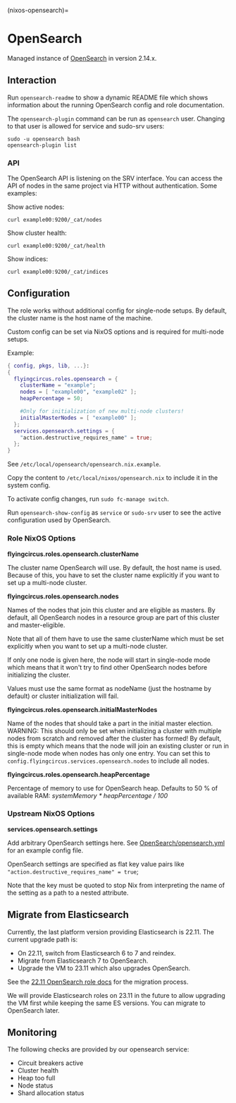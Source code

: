 (nixos-opensearch)=

# OpenSearch

Managed instance of [OpenSearch](https://opensearch.org) in version 2.14.x.


## Interaction

Run `opensearch-readme` to show a dynamic README file which shows information
about the running OpenSearch config and role documentation.

The `opensearch-plugin` command can be run as `opensearch` user.
Changing to that user is allowed for service and sudo-srv users:

```shell
sudo -u opensearch bash
opensearch-plugin list
```

### API

The OpenSearch API is listening on the SRV interface. You can access
the API of nodes in the same project via HTTP without authentication.
Some examples:

Show active nodes:

```shell
curl example00:9200/_cat/nodes
```

Show cluster health:

```shell
curl example00:9200/_cat/health
```

Show indices:

```shell
curl example00:9200/_cat/indices
```

## Configuration

The role works without additional config for single-node setups.
By default, the cluster name is the host name of the machine.

Custom config can be set via NixOS options and is required for multi-node
setups.

Example:

```nix
{ config, pkgs, lib, ...}:
{
  flyingcircus.roles.opensearch = {
    clusterName = "example";
    nodes = [ "example00", "example02" ];
    heapPercentage = 50;

    #Only for initialization of new multi-node clusters!
    initialMasterNodes = [ "example00" ];
  };
  services.opensearch.settings = {
    "action.destructive_requires_name" = true;
  };
}

```

See `/etc/local/opensearch/opensearch.nix.example`.

Copy the content to `/etc/local/nixos/opensearch.nix` to include it in
the system config.

To activate config changes, run `sudo fc-manage switch`.

Run `opensearch-show-config` as `service` or `sudo-srv` user to see
the active configuration used by OpenSearch.

### Role NixOS Options

**flyingcircus.roles.opensearch.clusterName**

The cluster name OpenSearch will use. By default, the host name is
used. Because of this, you have to set the cluster name explicitly
if you want to set up a multi-node cluster.

**flyingcircus.roles.opensearch.nodes**

Names of the nodes that join this cluster and are eligible as masters.
By default, all OpenSearch nodes in a resource group are part of this cluster
and master-eligible.

Note that all of them have to use the same clusterName which must be
set explicitly when you want to set up a multi-node cluster.

If only one node is given here, the node will start in single-node
mode which means that it won't try to find other OpenSearch nodes before
initializing the cluster.

Values must use the same format as nodeName (just the hostname
by default) or cluster initialization will fail.

**flyingcircus.roles.opensearch.initialMasterNodes**

Name of the nodes that should take a part in the initial master election.
WARNING: This should only be set when initializing a cluster with multiple nodes
from scratch and removed after the cluster has formed!
By default, this is empty which means that the node will join an existing
cluster or run in single-node mode when nodes has only one entry.
You can set this to `config.flyingcircus.services.opensearch.nodes` to include
all nodes.

**flyingcircus.roles.opensearch.heapPercentage**

Percentage of memory to use for OpenSearch heap. Defaults to 50 % of
available RAM: *systemMemory * heapPercentage / 100*

### Upstream NixOS Options

**services.opensearch.settings**

Add arbitrary OpenSearch settings here. See
[OpenSearch/opensearch.yml](https://github.com/opensearch-project/OpenSearch/blob/main/distribution/src/config/opensearch.yml)
for an example config file.

OpenSearch settings are specified as flat key value pairs like
`"action.destructive_requires_name" = true`;

Note that the key must be quoted to stop Nix from interpreting the name
of the setting as a path to a nested attribute.


## Migrate from Elasticsearch

Currently, the last platform version providing Elasticsearch is 22.11.
The current upgrade path is:

- On 22.11, switch from Elasticsearch 6 to 7 and reindex.
- Migrate from Elasticsearch 7 to OpenSearch.
- Upgrade the VM to 23.11 which also upgrades OpenSearch.

See the [22.11 OpenSearch role docs](https://doc.flyingcircus.io/roles/fc-22.11-production/opensearch.html#migrate-upgrade-from-elasticsearch) for the migration process.

We will provide Elasticsearch roles on 23.11 in the future to allow upgrading the VM first
while keeping the same ES versions. You can migrate to OpenSearch later.

## Monitoring

The following checks are provided by our opensearch service:

- Circuit breakers active
- Cluster health
- Heap too full
- Node status
- Shard allocation status
